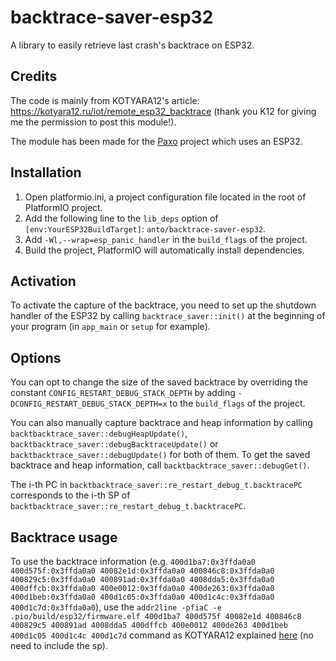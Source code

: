 # backtrace-saver-esp32

A library to easily retrieve last crash's backtrace on ESP32.

## Credits

The code is mainly from KOTYARA12's article: https://kotyara12.ru/iot/remote_esp32_backtrace (thank you K12 for giving me the permission to post this module!).

The module has been made for the [Paxo](https://paxo.fr) project which uses an ESP32.

## Installation

1. Open platformio.ini, a project configuration file located in the root of PlatformIO project.
2. Add the following line to the `lib_deps` option of `[env:YourESP32BuildTarget]`:
`anto/backtrace-saver-esp32`.
3. Add `-Wl,--wrap=esp_panic_handler` in the `build_flags` of the project.
4. Build the project, PlatformIO will automatically install dependencies. 

## Activation

To activate the capture of the backtrace, you need to set up the shutdown handler of the ESP32 by calling `backtrace_saver::init()` at the beginning of your program (in `app_main` or `setup` for example).

## Options

You can opt to change the size of the saved backtrace by overriding the constant `CONFIG_RESTART_DEBUG_STACK_DEPTH` by adding `-DCONFIG_RESTART_DEBUG_STACK_DEPTH=x` to the `build_flags` of the project.

You can also manually capture backtrace and heap information by calling `backtbacktrace_saver::debugHeapUpdate()`, `backtbacktrace_saver::debugBacktraceUpdate()` or `backtbacktrace_saver::debugUpdate()` for both of them. To get the saved backtrace and heap information, call `backtbacktrace_saver::debugGet()`.

The i-th PC in `backtbacktrace_saver::re_restart_debug_t.backtracePC` corresponds to the i-th SP of `backtbacktrace_saver::re_restart_debug_t.backtracePC`.

## Backtrace usage

To use the backtrace information (e.g. `400d1ba7:0x3ffda0a0 400d575f:0x3ffda0a0 40082e1d:0x3ffda0a0 400846c8:0x3ffda0a0 400829c5:0x3ffda0a0 400891ad:0x3ffda0a0 4008dda5:0x3ffda0a0 400dffcb:0x3ffda0a0 400e0012:0x3ffda0a0 400de263:0x3ffda0a0 400d1beb:0x3ffda0a0 400d1c05:0x3ffda0a0 400d1c4c:0x3ffda0a0 400d1c7d:0x3ffda0a0`), use the `addr2line -pfiaC -e .pio/build/esp32/firmware.elf 400d1ba7 400d575f 40082e1d 400846c8 400829c5 400891ad 4008dda5 400dffcb 400e0012 400de263 400d1beb 400d1c05 400d1c4c 400d1c7d` command as KOTYARA12 explained [here](https://kotyara12.ru/pubs/iot/platformio-addr2name) (no need to include the sp).
